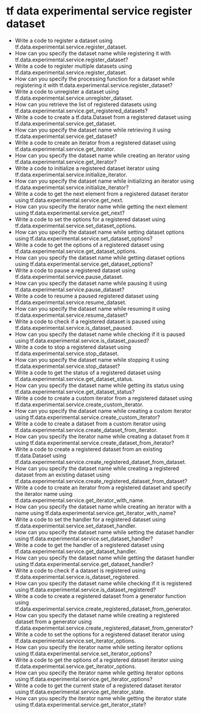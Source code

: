 # tf data experimental service register dataset

- Write a code to register a dataset using tf.data.experimental.service.register_dataset.
- How can you specify the dataset name while registering it with tf.data.experimental.service.register_dataset?
- Write a code to register multiple datasets using tf.data.experimental.service.register_dataset.
- How can you specify the processing function for a dataset while registering it with tf.data.experimental.service.register_dataset?
- Write a code to unregister a dataset using tf.data.experimental.service.unregister_dataset.
- How can you retrieve the list of registered datasets using tf.data.experimental.service.get_registered_datasets?
- Write a code to create a tf.data.Dataset from a registered dataset using tf.data.experimental.service.get_dataset.
- How can you specify the dataset name while retrieving it using tf.data.experimental.service.get_dataset?
- Write a code to create an iterator from a registered dataset using tf.data.experimental.service.get_iterator.
- How can you specify the dataset name while creating an iterator using tf.data.experimental.service.get_iterator?
- Write a code to initialize a registered dataset iterator using tf.data.experimental.service.initialize_iterator.
- How can you specify the dataset name while initializing an iterator using tf.data.experimental.service.initialize_iterator?
- Write a code to get the next element from a registered dataset iterator using tf.data.experimental.service.get_next.
- How can you specify the iterator name while getting the next element using tf.data.experimental.service.get_next?
- Write a code to set the options for a registered dataset using tf.data.experimental.service.set_dataset_options.
- How can you specify the dataset name while setting dataset options using tf.data.experimental.service.set_dataset_options?
- Write a code to get the options of a registered dataset using tf.data.experimental.service.get_dataset_options.
- How can you specify the dataset name while getting dataset options using tf.data.experimental.service.get_dataset_options?
- Write a code to pause a registered dataset using tf.data.experimental.service.pause_dataset.
- How can you specify the dataset name while pausing it using tf.data.experimental.service.pause_dataset?
- Write a code to resume a paused registered dataset using tf.data.experimental.service.resume_dataset.
- How can you specify the dataset name while resuming it using tf.data.experimental.service.resume_dataset?
- Write a code to check if a registered dataset is paused using tf.data.experimental.service.is_dataset_paused.
- How can you specify the dataset name while checking if it is paused using tf.data.experimental.service.is_dataset_paused?
- Write a code to stop a registered dataset using tf.data.experimental.service.stop_dataset.
- How can you specify the dataset name while stopping it using tf.data.experimental.service.stop_dataset?
- Write a code to get the status of a registered dataset using tf.data.experimental.service.get_dataset_status.
- How can you specify the dataset name while getting its status using tf.data.experimental.service.get_dataset_status?
- Write a code to create a custom iterator from a registered dataset using tf.data.experimental.service.create_custom_iterator.
- How can you specify the dataset name while creating a custom iterator using tf.data.experimental.service.create_custom_iterator?
- Write a code to create a dataset from a custom iterator using tf.data.experimental.service.create_dataset_from_iterator.
- How can you specify the iterator name while creating a dataset from it using tf.data.experimental.service.create_dataset_from_iterator?
- Write a code to create a registered dataset from an existing tf.data.Dataset using tf.data.experimental.service.create_registered_dataset_from_dataset.
- How can you specify the dataset name while creating a registered dataset from an existing dataset using tf.data.experimental.service.create_registered_dataset_from_dataset?
- Write a code to create an iterator from a registered dataset and specify the iterator name using tf.data.experimental.service.get_iterator_with_name.
- How can you specify the dataset name while creating an iterator with a name using tf.data.experimental.service.get_iterator_with_name?
- Write a code to set the handler for a registered dataset using tf.data.experimental.service.set_dataset_handler.
- How can you specify the dataset name while setting the dataset handler using tf.data.experimental.service.set_dataset_handler?
- Write a code to get the handler of a registered dataset using tf.data.experimental.service.get_dataset_handler.
- How can you specify the dataset name while getting the dataset handler using tf.data.experimental.service.get_dataset_handler?
- Write a code to check if a dataset is registered using tf.data.experimental.service.is_dataset_registered.
- How can you specify the dataset name while checking if it is registered using tf.data.experimental.service.is_dataset_registered?
- Write a code to create a registered dataset from a generator function using tf.data.experimental.service.create_registered_dataset_from_generator.
- How can you specify the dataset name while creating a registered dataset from a generator using tf.data.experimental.service.create_registered_dataset_from_generator?
- Write a code to set the options for a registered dataset iterator using tf.data.experimental.service.set_iterator_options.
- How can you specify the iterator name while setting iterator options using tf.data.experimental.service.set_iterator_options?
- Write a code to get the options of a registered dataset iterator using tf.data.experimental.service.get_iterator_options.
- How can you specify the iterator name while getting iterator options using tf.data.experimental.service.get_iterator_options?
- Write a code to get the current state of a registered dataset iterator using tf.data.experimental.service.get_iterator_state.
- How can you specify the iterator name while getting the iterator state using tf.data.experimental.service.get_iterator_state?
